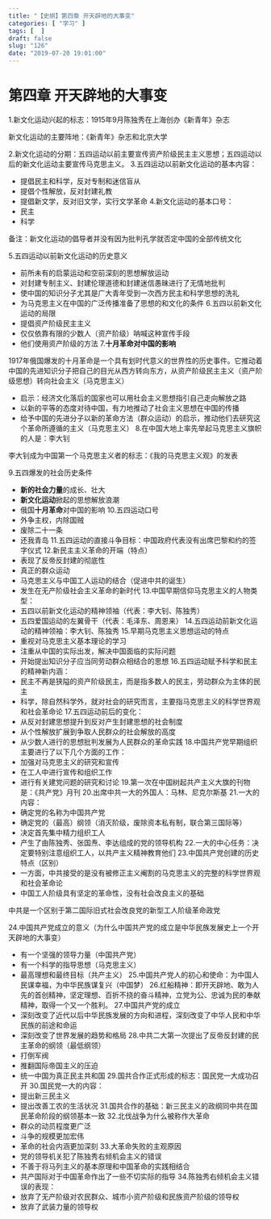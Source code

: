 ```yaml
---
title: "【史纲】第四章 开天辟地的大事变"
categories: [ "学习" ]
tags: [  ]
draft: false
slug: "126"
date: "2019-07-20 19:01:00"
---
```


# 第四章    开天辟地的大事变

1.新文化运动兴起的标志：1915年9月陈独秀在上海创办《新青年》杂志

新文化运动的主要阵地：《新青年》杂志和北京大学

2.新文化运动的分期：五四运动以前主要宣传资产阶级民主主义思想；五四运动以后的新文化运动主要宣传马克思主义。
3.五四运动以前新文化运动的基本内容：
-  提倡民主和科学，反对专制和迷信盲从
- 提倡个性解放，反对封建礼教
- 提倡新文学，反对旧文学，实行文学革命
4.新文化运动的基本口号：
-  民主
- 科学

备注：新文化运动的倡导者并没有因为批判孔学就否定中国的全部传统文化

5.五四运动以前新文化运动的历史意义
-  前所未有的启蒙运动和空前深刻的思想解放运动
- 对封建专制主义、封建伦理道德和封建迷信愚昧进行了无情地批判
- 使中国的知识分子尤其是广大青年受到一次西方民主和科学思想的洗礼
- 为马克思主义在中国的广泛传播准备了思想的和文化的条件
6.五四以前新文化运动的局限
-  提倡资产阶级民主主义
- 仅仅依靠有限的少数人（资产阶级）呐喊这种宣传手段
- 他们使用资产阶级的方法
7.**十月革命对中国的影响**

1917年俄国爆发的十月革命是一个具有划时代意义的世界性的历史事件。它推动着中国的先进知识分子把自己的目光从西方转向东方，从资产阶级民主主义（资产阶级思想）转向社会主义（马克思主义）

-  启示：经济文化落后的国家也可以用社会主义思想指引自己走向解放之路
- 以新的平等的态度对待中国，有力地推动了社会主义思想在中国的传播
- 给予中国的先进分子以新的革命方法（群众运动）的启示，推动他们去研究这个革命所遵循的主义（马克思主义）
8.在中国大地上率先举起马克思主义旗帜的人是：李大钊

李大钊成为中国第一个马克思主义者的标志：《我的马克思主义观》的发表

9.五四爆发的社会历史条件
- **新的社会力量**的成长、壮大
- **新文化运动**掀起的思想解放浪潮
- 俄国**十月革命**对中国的影响
10.五四运动口号
-  外争主权，内除国贼
- 废除二十一条
- 还我青岛
11.五四运动的直接斗争目标：中国政府代表没有出席巴黎和约的签字仪式
12.新民主主义革命的开端（特点）
-  表现了反帝反封建的彻底性
- 真正的群众运动
- 马克思主义与中国工人运动的结合（促进中共的诞生）
- 发生在无产阶级社会主义革命的新时代
13.中国早期信仰马克思主义的人物类型：
-  五四以前新文化运动的精神领袖（代表：李大钊、陈独秀）
- 五四爱国运动的左翼骨干（代表：毛泽东、周恩来）
14.五四运动前新文化运动的精神领袖：李大钊、陈独秀
15.早期马克思主义思想运动的特点
-  重视对马克思主义基本理论的学习
- 注重从中国的实际出发，解决中国面临的实际问题
- 开始提出知识分子应当同劳动群众相结合的思想
16.五四运动赋予科学和民主的精神新内涵：
-  民主不再是狭隘的资产阶级民主，而是指多数人的民主，劳动群众为主体的民主
- 科学，除自然科学外，就对社会的研究而言，主要指马克思主义的科学世界观和社会革命论
17.五四运动前后的变化：
-  从反对封建思想提升到反对产生封建思想的社会制度
- 从个性解放扩展到争取人民群众的社会解放的高度
- 从少数人进行的思想批判发展为人民群众的革命实践
18.中国共产党早期组织主要进行了以下几个方面的工作：
-  加强对马克思主义的研究和宣传
- 在工人中进行宣传和组织工作
- 进行有关建党问题的研究和讨论
19.第一次在中国树起共产主义大旗的刊物是：《共产党》月刊
20.出席中共一大的外国人：马林、尼克尔斯基
21.一大的内容：
-  确定党的名称为中国共产党
- 确定党的（最高）纲领（消灭阶级，废除资本私有制，联合第三国际等）
- 决定首先集中精力组织工人
- 产生了由陈独秀、张国焘、李达组成的党的领导机构
22.一大的中心任务：决定要特别注意组织工人，以共产主义精神教育他们
23.中国共产党创建的历史特点（区别）
-  一方面，中共接受的是没有被修正主义阉割的马克思主义的完整的科学世界观和社会革命论
- 中国工人阶级具有坚定的革命性，没有社会改良主义的基础

中共是一个区别于第二国际旧式社会改良党的新型工人阶级革命政党

24.中国共产党成立的意义（为什么中国共产党的成立是中华民族发展史上一个开天辟地的大事变）
-  有一个坚强的领导力量（中国共产党）
- 有一个科学的指导思想（马克思主义）
- 最高理想和最终目标（共产主义）
25.中国共产党人的初心和使命：为中国人民谋幸福，为中华民族谋复兴（中国梦）
26.红船精神：即开天辟地、敢为人先的首创精神，坚定理想、百折不挠的奋斗精神，立党为公、忠诚为民的奉献精神，取得一个又一个胜利。
27.中国共产党的成立
-  深刻改变了近代以后中华民族发展的方向和进程，深刻改变了中华人民和中华民族的前途和命运
- 深刻改变了世界发展的趋势和格局
28.中共二大第一次提出了反帝反封建的民主革命的纲领（最低纲领）
-  打倒军阀
- 推翻国际帝国主义的压迫
- 统一中国为真正民主共和国
29.国共合作正式形成的标志：国民党一大成功召开
30.国民党一大的内容：
- 提出新三民主义
- 提出改善工农的生活状况
31.国共合作的基础：新三民主义的政纲同中共在国民革命阶段的纲领基本一致
32.北伐战争为什么被称作大革命
-  群众的动员程度更广泛
- 斗争的规模更加宏伟
- 革命的社会内涵更加深刻
33.大革命失败的主观原因
-  党的领导机关犯了陈独秀右倾机会主义的错误
- 不善于将马列主义的基本原理和中国革命的实践相结合
- 共产国际对于中国革命作出了一些不切实际的指导
34.陈独秀右倾机会主义错误的表现：
- 放弃了无产阶级对农民群众、城市小资产阶级和民族资产阶级的领导权
- 放弃了武装力量的领导权

